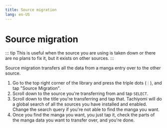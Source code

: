 ```yaml
---
title: Source migration
lang: en-US
---
```


# Source migration

::: tip
This is useful when the source you are using is taken down or there are no plans to fix it, but it exists on other sources.
:::

Source migration transfers all the data from a manga entry over to the other source.

1. Go to the top right corner of the library and press the triple dots (`⋮`), and tap "Source Migration".
1. Scroll down to the source you're transferring from and tap `SELECT`.
1. Scroll down to the title you're transferring and tap that. Tachiyomi will do a global search of all the sources you have installed and enabled. Change the search query if you're not able to find the manga you want.
1. Once you find the manga you want, you just tap it, check the parts of the manga data you want to transfer over, and you're done.
